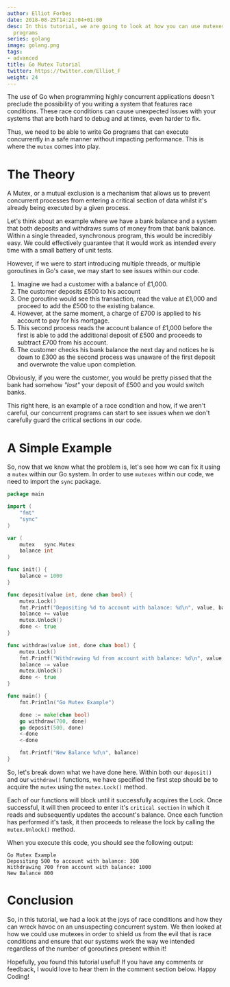 ```yaml
---
author: Elliot Forbes
date: 2018-08-25T14:21:04+01:00
desc: In this tutorial, we are going to look at how you can use mutexes in your Go
  programs
series: golang
image: golang.png
tags:
- advanced
title: Go Mutex Tutorial
twitter: https://twitter.com/Elliot_F
weight: 24
---
```


The use of Go when programming highly concurrent applications doesn't preclude the possibility of you writing a system that features race conditions. These race conditions can cause unexpected issues with your systems that are both hard to debug and at times, even harder to fix. 

Thus, we need to be able to write Go programs that can execute concurrently in a safe manner without impacting performance. This is where the `mutex` comes into play.

# The Theory

A Mutex, or a mutual exclusion is a mechanism that allows us to prevent concurrent processes from entering a critical section of data whilst it's already being executed by a given process. 

Let's think about an example where we have a bank balance and a system that both deposits and withdraws sums of money from that bank balance. Within a single threaded, synchronous program, this would be incredibly easy. We could effectively guarantee that it would work as intended every time with a small battery of unit tests.

However, if we were to start introducing multiple threads, or multiple goroutines in Go's case, we may start to see issues within our code. 

1. Imagine we had a customer with a balance of £1,000.
1. The customer deposits £500 to his account
1. One goroutine would see this transaction, read the value at £1,000 and proceed to add the £500 to the existing balance.
1. However, at the same moment, a charge of £700 is applied to his account to pay for his mortgage.
1. This second process reads the account balance of £1,000 before the first is able to add the additional deposit of £500 and proceeds to subtract £700 from his account.
1. The customer checks his bank balance the next day and notices he is down to £300 as the second process was unaware of the first deposit and overwrote the value upon completion.

Obviously, if you were the customer, you would be pretty pissed that the bank had somehow *"lost"* your deposit of £500 and you would switch banks.

This right here, is an example of a race condition and how, if we aren't careful, our concurrent programs can start to see issues when we don't carefully guard the critical sections in our code.

# A Simple Example

So, now that we know what the problem is, let's see how we can fix it using a `mutex` within our Go system. In order to use `mutexes` within our code, we need to import the `sync` package. 

```go
package main

import (
	"fmt"
	"sync"
)

var (
	mutex   sync.Mutex
	balance int
)

func init() {
	balance = 1000
}

func deposit(value int, done chan bool) {
	mutex.Lock()
	fmt.Printf("Depositing %d to account with balance: %d\n", value, balance)
	balance += value
	mutex.Unlock()
	done <- true
}

func withdraw(value int, done chan bool) {
	mutex.Lock()
	fmt.Printf("Withdrawing %d from account with balance: %d\n", value, balance)
	balance -= value
	mutex.Unlock()
	done <- true
}

func main() {
	fmt.Println("Go Mutex Example")

	done := make(chan bool)
	go withdraw(700, done)
	go deposit(500, done)
	<-done
	<-done

	fmt.Printf("New Balance %d\n", balance)
}

```

So, let's break down what we have done here. Within both our `deposit()` and our `withdraw()` functions, we have specified the first step should be to acquire the `mutex` using the `mutex.Lock()` method. 

Each of our functions will block until it successfully acquires the Lock. Once successful, it will then proceed to enter it's `critical section` in which it reads and subsequently updates the account's balance. Once each function has performed it's task, it then proceeds to release the lock by calling the `mutex.Unlock()` method.

When you execute this code, you should see the following output:

```plaintext
Go Mutex Example
Depositing 500 to account with balance: 300
Withdrawing 700 from account with balance: 1000
New Balance 800
```

# Conclusion

So, in this tutorial, we had a look at the joys of race conditions and how they can wreck havoc on an unsuspecting concurrent system. We then looked at how we could use mutexes in order to shield us from the evil that is race conditions and ensure that our systems work the way we intended regardless of the number of goroutines present within it!

Hopefully, you found this tutorial useful! If you have any comments or feedback, I would love to hear them in the comment section below. Happy Coding!